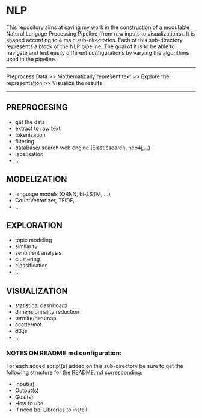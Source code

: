 # NLP
This repository aims at saving my work in the construction of a modulable Natural Langage Processing Pipeline (from raw inputs to visualizations). It is shaped according to 4 main sub-directories. Each of this sub-directory represents a block of the NLP pipeline. The goal of it is to be able to navigate and test easily different configurations by varying the algorithms used in the pipeline.  

**********************************************************************************************************
Preprocess Data >> Mathematically represent text >> Explore the representation >>  Visualize the results                                          
**********************************************************************************************************
    
## PREPROCESING 
* get the data    
* extract to raw text    
* tokenization    
* filtering    
* dataBase/ search web engine (Elasticsearch, neo4j,...)    
* labelisation 
* ...    
## MODELIZATION
* language models (QRNN, bi-LSTM, ...)      
* CountVectorizer, TFIDF,...     
* ...     
## EXPLORATION ##
* topic modeling      
* similarity    
* sentiment analysis    
* clustering    
* classification    
* ...    
## VISUALIZATION ##
* statistical dashboard     
* dimensionnality reduction    
* termite/heatmap   
* scattermat   
* d3.js   
* ...   

### NOTES ON README.md configuration:
For each added script(s) added on this sub-directory be sure to get the following structure for the README.md corresponding:   
* Input(s)
* Output(s)
* Goal(s)
* How to use
* If need be: Libraries to install
